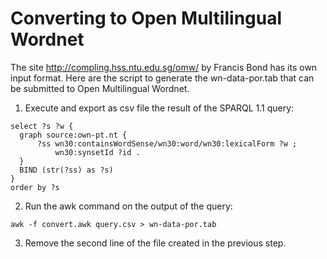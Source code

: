 
# Converting to Open Multilingual Wordnet

The site http://compling.hss.ntu.edu.sg/omw/ by Francis Bond has its
own input format. Here are the script to generate the wn-data-por.tab
that can be submitted to Open Multilingual Wordnet.

1. Execute and export as csv file the result of the SPARQL 1.1 query:

```
select ?s ?w {
  graph source:own-pt.nt {
      ?ss wn30:containsWordSense/wn30:word/wn30:lexicalForm ?w ;
          wn30:synsetId ?id .
  }
  BIND (str(?ss) as ?s)
}
order by ?s
```

2. Run the awk command on the output of the query:

```
awk -f convert.awk query.csv > wn-data-por.tab
```

3. Remove the second line of the file created in the previous step.

